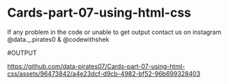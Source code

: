 # Cards-part-07-using-html-css

If any problem in the code or unable to get output contact us on instagram @data._.pirates0 & @codewithshek

#OUTPUT


https://github.com/data-pirates07/Cards-part-07-using-html-css/assets/96473842/a4e23dcf-d9cb-4982-bf52-96b699328403


